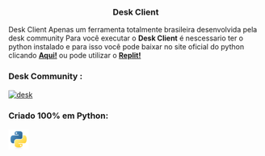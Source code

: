 <h3 align="center">Desk Client</h3>

Desk Client
Apenas um ferramenta totalmente brasileira desenvolvida pela desk community
Para você executar o **Desk Client** é nescessario ter o python instalado e para isso você pode baixar no site oficial do python clicando [**Aqui!**](https://www.python.org/downloads/) ou pode utilizar o [**Replit!**](https://replit.com/~)

<h3 align="left">Desk Community :</h3>
<p align="left">
<a href="https://discord.gg/desk" target="blank"><img align="center" src="https://raw.githubusercontent.com/rahuldkjain/github-profile-readme-generator/master/src/images/icons/Social/discord.svg" alt="desk" height="30" width="40" /></a>
</p>

<h3 align="left">Criado 100% em Python:</h3>
</a> <a href="https://www.python.org" target="_blank" rel="noreferrer"> <img src="https://raw.githubusercontent.com/devicons/devicon/master/icons/python/python-original.svg" alt="python" width="40" height="40"/> </a> </p>
